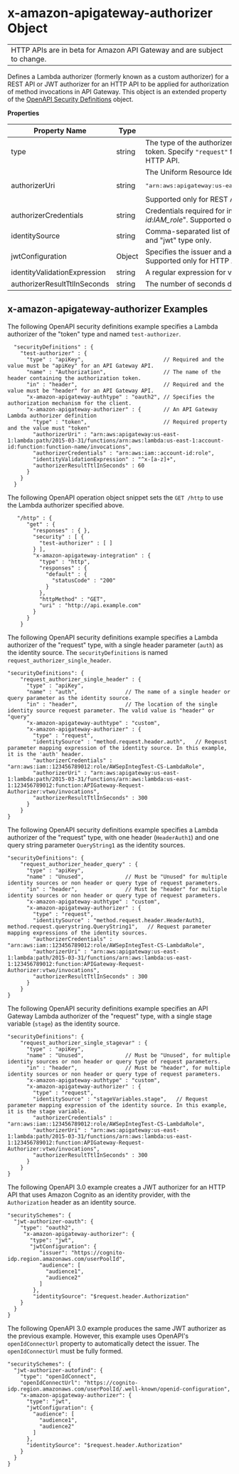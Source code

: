 # x\-amazon\-apigateway\-authorizer Object<a name="api-gateway-swagger-extensions-authorizer"></a>


|  | 
| --- |
| HTTP APIs are in beta for Amazon API Gateway and are subject to change\. | 

 Defines a Lambda authorizer \(formerly known as a custom authorizer\) for a REST API or JWT authorizer for an HTTP API to be applied for authorization of method invocations in API Gateway\. This object is an extended property of the [OpenAPI Security Definitions](https://github.com/OAI/OpenAPI-Specification/blob/master/versions/2.0.md#security-definitions-object) object\. 


**Properties**  

| Property Name | Type | Description | 
| --- | --- | --- | 
| type | string |   The type of the authorizer\. This is a required property\. Specify `"token"` for an authorizer with the caller identity embedded in an authorization token\. Specify `"request"` for an authorizer with the caller identity contained in request parameters\. Specify `"jwt"` for a JWT authorizer for an HTTP API\.  | 
| authorizerUri | string |   The Uniform Resource Identifier \(URI\) of the authorizer Lambda function\. The syntax is as follows:  <pre>"arn:aws:apigateway:us-east-1:lambda:path/2015-03-31/functions/arn:aws:lambda:us-east-1:account-id:function:auth_function_name/invocations"</pre> Supported only for REST APIs\.  | 
| authorizerCredentials | string |   Credentials required for invoking the authorizer, if any, in the form of an ARN of an IAM execution role\. For example, "arn:aws:iam::*account\-id*:*IAM\_role*"\. Supported only for REST APIs\.   | 
| identitySource | string |  Comma\-separated list of mapping expressions of the request parameters as the identity source\. Applicable for the authorizer of the "request" and "jwt" type only\.  | 
| jwtConfiguration | Object |  Specifies the issuer and audiences for a JWT authorizer\. To learn more, see [JWTConfiguration](https://docs.aws.amazon.com/apigatewayv2/latest/api-reference/apis-apiid-authorizers-authorizerid.html#apis-apiid-authorizers-authorizerid-model-jwtconfiguration) in the API Gateway Version 2 API Reference\. Supported only for HTTP APIs\.  | 
| identityValidationExpression | string |   A regular expression for validating the token as the incoming identity\. For example, "^x\-\[a\-z\]\+"\. Supported only for REST APIs\.  | 
| authorizerResultTtlInSeconds | string |   The number of seconds during which the resulting IAM policy is cached\. Supported only for REST APIs\.  | 

## x\-amazon\-apigateway\-authorizer Examples<a name="api-gateway-swagger-extensions-authorizer-example"></a>

The following OpenAPI security definitions example specifies a Lambda authorizer of the "token" type and named `test-authorizer`\.

```
  "securityDefinitions" : {
    "test-authorizer" : {
      "type" : "apiKey",                         // Required and the value must be "apiKey" for an API Gateway API.
      "name" : "Authorization",                  // The name of the header containing the authorization token.
      "in" : "header",                           // Required and the value must be "header" for an API Gateway API.
      "x-amazon-apigateway-authtype" : "oauth2", // Specifies the authorization mechanism for the client.
      "x-amazon-apigateway-authorizer" : {       // An API Gateway Lambda authorizer definition
        "type" : "token",                        // Required property and the value must "token"
        "authorizerUri" : "arn:aws:apigateway:us-east-1:lambda:path/2015-03-31/functions/arn:aws:lambda:us-east-1:account-id:function:function-name/invocations",
        "authorizerCredentials" : "arn:aws:iam::account-id:role",
        "identityValidationExpression" : "^x-[a-z]+",
        "authorizerResultTtlInSeconds" : 60
      }
    }
  }
```

The following OpenAPI operation object snippet sets the `GET /http` to use the Lambda authorizer specified above\.

```
   "/http" : {
      "get" : {
        "responses" : { },
        "security" : [ {
          "test-authorizer" : [ ]
        } ],
        "x-amazon-apigateway-integration" : {
          "type" : "http",
          "responses" : {
            "default" : {
              "statusCode" : "200"
            }
          },
          "httpMethod" : "GET",
          "uri" : "http://api.example.com"
        }
      }
    }
```

The following OpenAPI security definitions example specifies a Lambda authorizer of the "request" type, with a single header parameter \(`auth`\) as the identity source\. The `securityDefinitions` is named `request_authorizer_single_header`\.

```
"securityDefinitions": {
    "request_authorizer_single_header" : {
      "type" : "apiKey",
      "name" : "auth",               // The name of a single header or query parameter as the identity source.
      "in" : "header",               // The location of the single identity source request parameter. The valid value is "header" or "query"
      "x-amazon-apigateway-authtype" : "custom",
      "x-amazon-apigateway-authorizer" : {
        "type" : "request",
        "identitySource" : "method.request.header.auth",   // Reqeust parameter mapping expression of the identity source. In this example, it is the 'auth' header.
        "authorizerCredentials" : "arn:aws:iam::123456789012:role/AWSepIntegTest-CS-LambdaRole",
        "authorizerUri" : "arn:aws:apigateway:us-east-1:lambda:path/2015-03-31/functions/arn:aws:lambda:us-east-1:123456789012:function:APIGateway-Request-Authorizer:vtwo/invocations",
        "authorizerResultTtlInSeconds" : 300
      }
    }
}
```

The following OpenAPI security definitions example specifies a Lambda authorizer of the "request" type, with one header \(`HeaderAuth1`\) and one query string parameter `QueryString1` as the identity sources\.

```
"securityDefinitions": {
    "request_authorizer_header_query" : {
      "type" : "apiKey",
      "name" : "Unused",             // Must be "Unused" for multiple identity sources or non header or query type of request parameters.
      "in" : "header",               // Must be "header" for multiple identity sources or non header or query type of request parameters.
      "x-amazon-apigateway-authtype" : "custom",
      "x-amazon-apigateway-authorizer" : {
        "type" : "request",
        "identitySource" : "method.request.header.HeaderAuth1, method.request.querystring.QueryString1",   // Request parameter mapping expressions of the identity sources.
        "authorizerCredentials" : "arn:aws:iam::123456789012:role/AWSepIntegTest-CS-LambdaRole",
        "authorizerUri" : "arn:aws:apigateway:us-east-1:lambda:path/2015-03-31/functions/arn:aws:lambda:us-east-1:123456789012:function:APIGateway-Request-Authorizer:vtwo/invocations",
        "authorizerResultTtlInSeconds" : 300
      }
    }
}
```

The following OpenAPI security definitions example specifies an API Gateway Lambda authorizer of the "request" type, with a single stage variable \(`stage`\) as the identity source\. 

```
"securityDefinitions": {
    "request_authorizer_single_stagevar" : {
      "type" : "apiKey",
      "name" : "Unused",             // Must be "Unused", for multiple identity sources or non header or query type of request parameters.
      "in" : "header",               // Must be "header", for multiple identity sources or non header or query type of request parameters.
      "x-amazon-apigateway-authtype" : "custom",
      "x-amazon-apigateway-authorizer" : {
        "type" : "request",
        "identitySource" : "stageVariables.stage",   // Request parameter mapping expression of the identity source. In this example, it is the stage variable.
        "authorizerCredentials" : "arn:aws:iam::123456789012:role/AWSepIntegTest-CS-LambdaRole",
        "authorizerUri" : "arn:aws:apigateway:us-east-1:lambda:path/2015-03-31/functions/arn:aws:lambda:us-east-1:123456789012:function:APIGateway-Request-Authorizer:vtwo/invocations",
        "authorizerResultTtlInSeconds" : 300
      }
    }
}
```

The following OpenAPI 3\.0 example creates a JWT authorizer for an HTTP API that uses Amazon Cognito as an identity provider, with the `Authorization` header as an identity source\.

```
"securitySchemes": {
  "jwt-authorizer-oauth": {
    "type": "oauth2",
     "x-amazon-apigateway-authorizer": {
       "type": "jwt",
       "jwtConfiguration": {
          "issuer": "https://cognito-idp.region.amazonaws.com/userPoolId",
          "audience": [
            "audience1",
            "audience2"
          ]
        },
        "identitySource": "$request.header.Authorization"
    }
  }
}
```

The following OpenAPI 3\.0 example produces the same JWT authorizer as the previous example\. However, this example uses OpenAPI's `openIdConnectUrl` property to automatically detect the issuer\. The `openIdConnectUrl` must be fully formed\.

```
"securitySchemes": {
  "jwt-authorizer-autofind": {
    "type": "openIdConnect",
    "openIdConnectUrl": "https://cognito-idp.region.amazonaws.com/userPoolId/.well-known/openid-configuration",
    "x-amazon-apigateway-authorizer": {
      "type": "jwt",
      "jwtConfiguration": {
        "audience": [
          "audience1",
          "audience2"
        ]
      },
      "identitySource": "$request.header.Authorization"
    }
  }
}
```